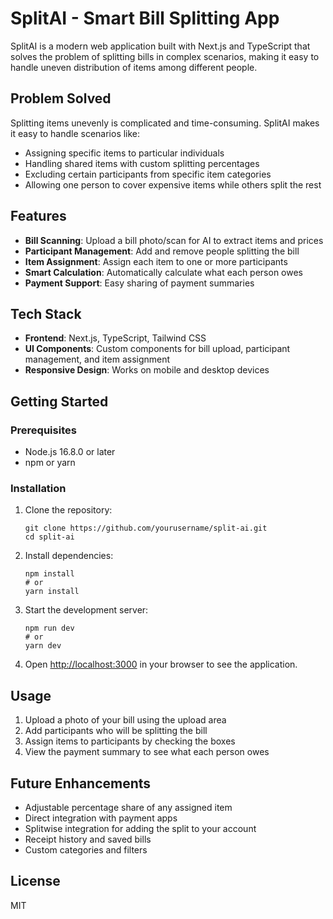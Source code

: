 # SplitAI - Smart Bill Splitting App

SplitAI is a modern web application built with Next.js and TypeScript that solves the problem of splitting bills in complex scenarios, making it easy to handle uneven distribution of items among different people.

## Problem Solved

Splitting items unevenly is complicated and time-consuming. SplitAI makes it easy to handle scenarios like:

- Assigning specific items to particular individuals
- Handling shared items with custom splitting percentages
- Excluding certain participants from specific item categories
- Allowing one person to cover expensive items while others split the rest

## Features

- **Bill Scanning**: Upload a bill photo/scan for AI to extract items and prices
- **Participant Management**: Add and remove people splitting the bill
- **Item Assignment**: Assign each item to one or more participants
- **Smart Calculation**: Automatically calculate what each person owes
- **Payment Support**: Easy sharing of payment summaries

## Tech Stack

- **Frontend**: Next.js, TypeScript, Tailwind CSS
- **UI Components**: Custom components for bill upload, participant management, and item assignment
- **Responsive Design**: Works on mobile and desktop devices

## Getting Started

### Prerequisites

- Node.js 16.8.0 or later
- npm or yarn

### Installation

1. Clone the repository:
   ```
   git clone https://github.com/yourusername/split-ai.git
   cd split-ai
   ```

2. Install dependencies:
   ```
   npm install
   # or
   yarn install
   ```

3. Start the development server:
   ```
   npm run dev
   # or
   yarn dev
   ```

4. Open [http://localhost:3000](http://localhost:3000) in your browser to see the application.

## Usage

1. Upload a photo of your bill using the upload area
2. Add participants who will be splitting the bill
3. Assign items to participants by checking the boxes
4. View the payment summary to see what each person owes

## Future Enhancements

- Adjustable percentage share of any assigned item
- Direct integration with payment apps
- Splitwise integration for adding the split to your account
- Receipt history and saved bills
- Custom categories and filters

## License

MIT 